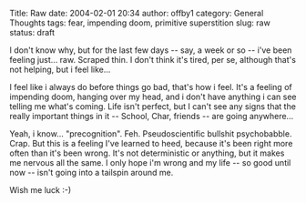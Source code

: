 Title: Raw
date: 2004-02-01 20:34
author: offby1
category: General Thoughts
tags: fear, impending doom, primitive superstition
slug: raw
status: draft

I don't know why, but for the last few days -- say, a week or so -- i've been feeling just\... raw. Scraped thin. I don't think it's tired, per se, although that's not helping, but i feel like\...

I feel like i always do before things go bad, that's how i feel. It's a feeling of impending doom, hanging over my head, and i don't have anything i can see telling me what's coming. Life isn't perfect, but I can't see any signs that the really important things in it \-- School, Char, friends \-- are going anywhere\...

Yeah, i know\... "precognition". Feh. Pseudoscientific bullshit psychobabble. Crap. But this is a feeling I've learned to heed, because it's been right more often than it's been wrong. It's not deterministic or anything, but it makes me nervous all the same. I only hope i'm wrong and my life \-- so good until now \-- isn't going into a tailspin around me.

Wish me luck :-)
